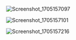 
![Screenshot_1705157097](https://github.com/AmilaThushara/booking.com-clone/assets/80099554/2d565abf-ffbd-4239-b78e-802ed7c619cc)

![Screenshot_1705157101](https://github.com/AmilaThushara/booking.com-clone/assets/80099554/8bd4ac5a-4187-401c-9e5a-3c639446887b)

![Screenshot_1705157216](https://github.com/AmilaThushara/booking.com-clone/assets/80099554/7aa8fcec-a330-48d7-9aed-ef08c0d91e95)
